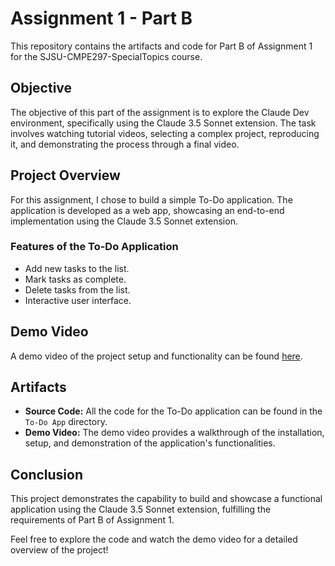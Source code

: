 # Assignment 1 - Part B

This repository contains the artifacts and code for Part B of Assignment 1 for the SJSU-CMPE297-SpecialTopics course.

## Objective

The objective of this part of the assignment is to explore the Claude Dev environment, specifically using the Claude 3.5 Sonnet extension. The task involves watching tutorial videos, selecting a complex project, reproducing it, and demonstrating the process through a final video.

## Project Overview

For this assignment, I chose to build a simple To-Do application. The application is developed as a web app, showcasing an end-to-end implementation using the Claude 3.5 Sonnet extension.

### Features of the To-Do Application

- Add new tasks to the list.
- Mark tasks as complete.
- Delete tasks from the list.
- Interactive user interface.

## Demo Video

A demo video of the project setup and functionality can be found [here](https://drive.google.com/file/d/1f1xGUGaZ5Mf6VoVqL048qCW75Z0kUuJu/view?usp=share_link).

## Artifacts

- **Source Code:** All the code for the To-Do application can be found in the `To-Do App` directory.
- **Demo Video:** The demo video provides a walkthrough of the installation, setup, and demonstration of the application's functionalities.

## Conclusion

This project demonstrates the capability to build and showcase a functional application using the Claude 3.5 Sonnet extension, fulfilling the requirements of Part B of Assignment 1.

Feel free to explore the code and watch the demo video for a detailed overview of the project!
